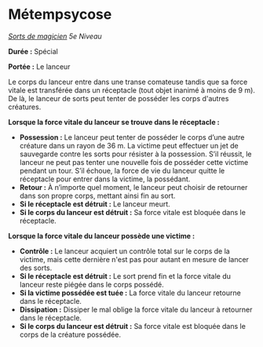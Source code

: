 # Métempsycose


*[Sorts de magicien](../Sorts_de_magicien.md) 5e Niveau*

**Durée :** Spécial

**Portée :** Le lanceur

Le corps du lanceur entre dans une transe comateuse tandis que sa force
vitale est transférée dans un réceptacle (tout objet inanimé à moins de
9 m). De là, le lanceur de sorts peut tenter de posséder les corps
d'autres créatures.

**Lorsque la force vitale du lanceur se trouve dans le réceptacle :**

  - **Possession :** Le lanceur peut tenter de posséder le corps d’une
    autre créature dans un rayon de 36 m. La victime peut effectuer un
    jet de sauvegarde contre les sorts pour résister à la possession.
    S’il réussit, le lanceur ne peut pas tenter une nouvelle fois de
    posséder cette victime pendant un tour. S’il échoue, la force de vie
    du lanceur quitte le réceptacle pour entrer dans la victime, la
    possédant.
  - **Retour :** À n’importe quel moment, le lanceur peut choisir de
    retourner dans son propre corps, mettant ainsi fin au sort.
  - **Si le réceptacle est détruit :** Le lanceur meurt.
  - **Si le corps du lanceur est détruit :** Sa force vitale est bloquée
    dans le réceptacle.

**Lorsque la force vitale du lanceur possède une victime :**

  - **Contrôle :** Le lanceur acquiert un contrôle total sur le corps de
    la victime, mais cette dernière n'est pas pour autant en mesure de
    lancer des sorts.
  - **Si le réceptacle est détruit :** Le sort prend fin et la force
    vitale du lanceur reste piégée dans le corps possédé.
  - **Si la victime possédée est tuée :** La force vitale du lanceur
    retourne dans le réceptacle.
  - **Dissipation :** Dissiper le mal oblige la force vitale du lanceur
    à retourner dans le réceptacle.
  - **Si le corps du lanceur est détruit :** Sa force vitale est bloquée
    dans le corps de la créature possédée.